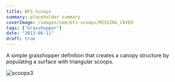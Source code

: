 ```yaml
---
title: BFS Scoops
summary: placeholder summary
coverImage: /images/som/bfs-scoops/MISSING_COVER
tags: ["Grasshopper"]
date: "2013-06-11"
draft: true
---
```


A simple grasshopper definition that creates a canopy structure by populating a surface with triangular scoops.

![scoops3](/images/som/bfs-scoops/scoops3.png)
